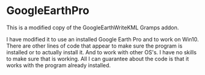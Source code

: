 # GoogleEarthPro

This is a modified copy of the GoogleEarthWriteKML Gramps addon.

I have modified it to use an installed Google Earth Pro and to work on Win10. There are other lines of code that appear to make sure the program is installed or to actually install it. And to work with other OS's. I have no skills to make sure that is working. All I can guarantee about the code is that it works with the program already installed.
